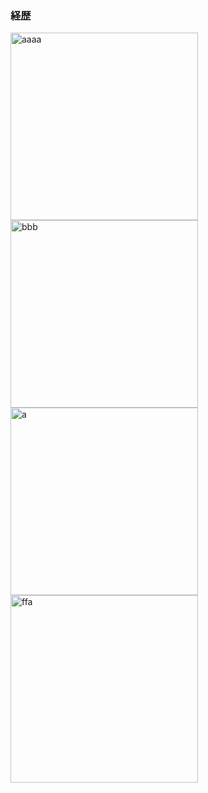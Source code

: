 ### 経歴

<img width="300" alt="aaaa" src="https://user-images.githubusercontent.com/72402681/119369332-027ec480-bcef-11eb-9021-642834b4122d.png">
<img width="300" alt="bbb" src="https://user-images.githubusercontent.com/72402681/119370349-24c51200-bcf0-11eb-8aa2-69f74b68ad6e.jpeg">
<img width="300" alt="a" src="https://user-images.githubusercontent.com/72402681/119370363-27276c00-bcf0-11eb-8972-b56db8b9ea8f.jpeg">
<img width="300" alt="ffa" src="https://user-images.githubusercontent.com/72402681/119370369-28589900-bcf0-11eb-95be-d3d5d1513055.jpeg">

